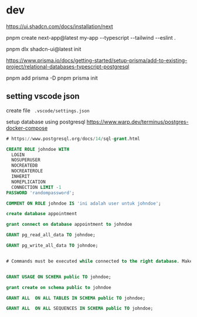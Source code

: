 # dev

<https://ui.shadcn.com/docs/installation/next>

pnpm create next-app@latest my-app --typescript --tailwind --eslint .

pnpm dlx shadcn-ui@latest init

<https://www.prisma.io/docs/getting-started/setup-prisma/add-to-existing-project/relational-databases-typescript-postgresql>

pnpm add prisma -D
pnpm prisma init

## setting vscode json 

create file ` .vscode/settings.json`

setup database using postgresql
<https://www.warp.dev/terminus/postgres-docker-compose>

```sql
# https://www.postgresql.org/docs/14/sql-grant.html

CREATE ROLE johndoe WITH
  LOGIN
  NOSUPERUSER
  NOCREATEDB
  NOCREATEROLE
  INHERIT
  NOREPLICATION
  CONNECTION LIMIT -1
PASSWORD 'randompassword';

COMMENT ON ROLE johndoe IS 'ini adalah user untuk johndoe';

create database appointment

grant connect on database appointment to johndoe

GRANT pg_read_all_data TO johndoe;

GRANT pg_write_all_data TO johndoe;


# Commands must be executed while connected to the right database. Make sure of it.


GRANT USAGE ON SCHEMA public TO johndoe;

grant create on schema public to johndoe

GRANT ALL  ON ALL TABLES IN SCHEMA public TO johndoe;

GRANT ALL  ON ALL SEQUENCES IN SCHEMA public TO johndoe;

```
